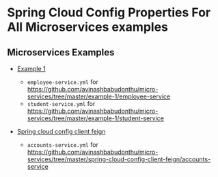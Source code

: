 # Spring Cloud Config Properties For All Microservices examples

## Microservices Examples
* [Example 1](https://github.com/avinashbabudonthu/micro-services/tree/master/example-1)
	* `employee-service.yml` for https://github.com/avinashbabudonthu/micro-services/tree/master/example-1/employee-service
	* `student-service.yml` for https://github.com/avinashbabudonthu/micro-services/tree/master/example-1/student-service
	
* [Spring cloud config client feign](https://github.com/avinashbabudonthu/micro-services/tree/master/spring-cloud-config-client-feign)
	* `accounts-service.yml` for https://github.com/avinashbabudonthu/micro-services/tree/master/spring-cloud-config-client-feign/accounts-service